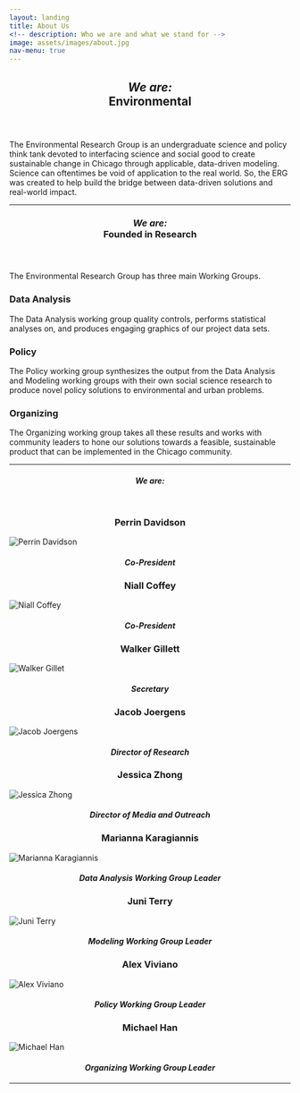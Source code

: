 ```yaml
---
layout: landing
title: About Us
<!-- description: Who we are and what we stand for -->
image: assets/images/about.jpg
nav-menu: true
---
```


<!-- Main -->
<div id="main" class="alt">

<!-- One -->
<section id="one">
	<div class="inner">
		<header class="major">
			<h1><i>We are:</i><br>Environmental</h1>
		</header>

<!-- Content One -->
<p>The Environmental Research Group is an undergraduate science and policy think tank devoted to interfacing science and social good to create sustainable change in Chicago through applicable, data-driven modeling. Science can oftentimes be void of application to the real world. So, the ERG was created to help build the bridge between data-driven solutions and real-world impact.</p>

<hr class="major" />

<!-- Two -->
<section id="one">
	<div class="inner">
		<header class="major">
			<h1><i>We are:</i><br>Founded in Research</h1>
		</header>

<!-- Content Two-->
<p>The Environmental Research Group has three main Working Groups. </p>
<div class="row">
	<div class="6u 12u$(small)">
		<h3>Data Analysis</h3>
		<p>The Data Analysis working group quality controls, performs statistical analyses on, and produces engaging graphics of our project data sets.</p>
	</div>
<!--	<div class="6u$ 12u$(small)">
		<h3>Modeling</h3>
		<p>The Modeling working group works with and develops geospatial and temporal environmental models, with particular interest in Machine Learning.</p>
	</div> -->
	<div class="6u 12u$(small)">
		<h3>Policy</h3>
		<p>The Policy working group synthesizes the output from the Data Analysis and Modeling working groups with their own social science research to produce novel policy solutions to environmental and urban problems.</p>
	</div>
	<div class="6u$ 12u$(small)">
		<h3>Organizing</h3>
		<p>The Organizing working group takes all these results and works with community leaders to hone our solutions towards a feasible, sustainable product that can be implemented in the Chicago community.</p>
	</div>
</div>

<hr class="major" />

<!-- Three -->
<section id="one">
	<div class="inner">
		<header class="major">
			<h1><i>We are:</i></h1>
		</header>

<!-- Content Three-->
<div class="row">
	<div class="row">
		<div class="4u 12u$(medium)">
			<h3 style="text-align:center">Perrin Davidson</h3>
			<img src="assets/images/img_perrin.png" alt="Perrin Davidson">
			<h4 style="text-align:center"><i>Co-President</i></h4>
		</div>
		<div class="4u 12u$(medium)">
			<h3 style="text-align:center">Niall Coffey</h3>
			<img src="assets/images/img_niall.png" alt="Niall Coffey">
			<h4 style="text-align:center"><i>Co-President</i></h4>
		</div>
		<div class="4u$ 12u$(medium)">
			<h3 style="text-align:center">Walker Gillett</h3>
			<img src="assets/images/img_walker.png" alt="Walker Gillet">
			<h4 style="text-align:center"><i>Secretary</i></h4>
		</div>
    		<div class="4u 12u$(medium)">
			<h3 style="text-align:center">Jacob Joergens</h3>
			<img src="assets/images/img_jacob.png" alt="Jacob Joergens">
			<h4 style="text-align:center"><i>Director of Research</i></h4>
		</div>
		<div class="4u 12u$(medium)">
			<h3 style="text-align:center">Jessica Zhong</h3>
			<img src="assets/images/img_jessica.png" alt="Jessica Zhong">
			<h4 style="text-align:center"><i>Director of Media and Outreach</i></h4>
		</div>
		<div class="4u$ 12u$(medium)">
			<h3 style="text-align:center">Marianna Karagiannis</h3>
			<img src="assets/images/img_marianna.png" alt="Marianna Karagiannis">
			<h4 style="text-align:center"><i>Data Analysis Working Group Leader</i></h4>
		</div>
		<div class="4u 12u$(medium)">
			<h3 style="text-align:center">Juni Terry</h3>
			<img src="assets/images/img_juni.png" alt="Juni Terry">
			<h4 style="text-align:center"><i>Modeling Working Group Leader</i></h4>
		</div>
		<div class="4u 12u$(medium)">
			<h3 style="text-align:center">Alex Viviano</h3>
			<img src="assets/images/img_alex.png" alt="Alex Viviano">
			<h4 style="text-align:center"><i>Policy Working Group Leader</i></h4>
		</div>
		<div class="4u$ 12u$(medium)">
			<h3 style="text-align:center">Michael Han</h3>
			<img src="assets/images/img_michael.png" alt="Michael Han">
			<h4 style="text-align:center"><i>Organizing Working Group Leader</i></h4>
		</div>
	</div>
</div>

<hr class="major" />

<!-- End -->
</div>
